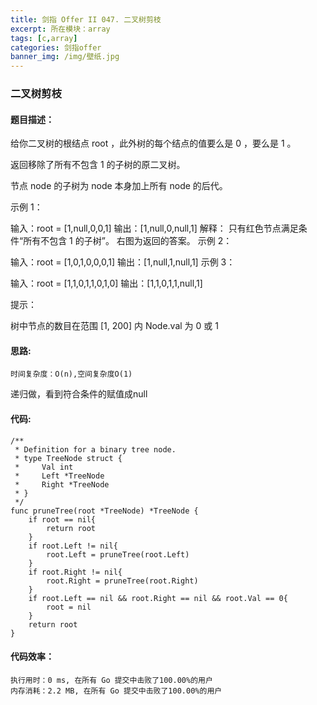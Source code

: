 ```yaml
---
title: 剑指 Offer II 047. 二叉树剪枝
excerpt: 所在模块：array
tags: [c,array]
categories: 剑指offer
banner_img: /img/壁纸.jpg
---
```


### 二叉树剪枝

#### 题目描述：

给你二叉树的根结点 root ，此外树的每个结点的值要么是 0 ，要么是 1 。

返回移除了所有不包含 1 的子树的原二叉树。

节点 node 的子树为 node 本身加上所有 node 的后代。

 

示例 1：

输入：root = [1,null,0,0,1] 输出：[1,null,0,null,1] 解释： 只有红色节点满足条件“所有不包含 1 的子树”。 右图为返回的答案。 示例 2：

输入：root = [1,0,1,0,0,0,1] 输出：[1,null,1,null,1] 示例 3：

输入：root = [1,1,0,1,1,0,1,0] 输出：[1,1,0,1,1,null,1]

提示：

树中节点的数目在范围 [1, 200] 内 Node.val 为 0 或 1

#### 思路:

```
时间复杂度：O(n),空间复杂度O(1)
```

递归做，看到符合条件的赋值成null

#### 代码:

```
/**
 * Definition for a binary tree node.
 * type TreeNode struct {
 *     Val int
 *     Left *TreeNode
 *     Right *TreeNode
 * }
 */
func pruneTree(root *TreeNode) *TreeNode {
    if root == nil{
        return root
    }
    if root.Left != nil{
        root.Left = pruneTree(root.Left)
    }
    if root.Right != nil{
        root.Right = pruneTree(root.Right)
    }
    if root.Left == nil && root.Right == nil && root.Val == 0{
        root = nil
    }
    return root
}
```

#### 代码效率：

```
执行用时：0 ms, 在所有 Go 提交中击败了100.00%的用户
内存消耗：2.2 MB, 在所有 Go 提交中击败了100.00%的用户
```



